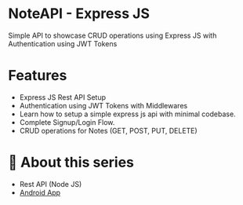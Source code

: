 # NoteAPI - Express JS
Simple API to showcase CRUD operations using Express JS with Authentication using JWT Tokens
# Features
* Express JS Rest API Setup
* Authentication using JWT Tokens with Middlewares
* Learn how to setup a simple express js api with minimal codebase.
* Complete Signup/Login Flow.
* CRUD operations for Notes (GET, POST, PUT, DELETE)
# 🚀 About this series
* Rest API (Node JS)
* [Android App](https://github.com/Pradum786/SampleNoteApp)


